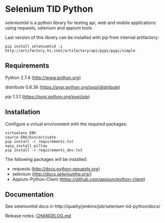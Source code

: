 Selenium TID Python
===================

*seleniumtid* is a python library for testing api, web and mobile applications using requests, selenium and appium tools

Last version of this library can be installed with pip from internal artifactory:
```
pip install seleniumtid -i http://artifactory.hi.inet/artifactory/api/pypi/pypi/simple
```

Requirements
------------

Python 2.7.4 (http://www.python.org)

distribute 0.6.36 (https://pypi.python.org/pypi/distribute)

pip 1.3.1 (https://pypi.python.org/pypi/pip)

Installation
------------

Configure a virtual environment with the required packages:

```
virtualenv ENV
source ENV/bin/activate
pip install -r requirements.txt
easy_install pillow
pip install -r requirements_dev.txt
```

The following packages will be installed:
  * requests (http://docs.python-requests.org)
  * selenium (http://docs.seleniumhq.org/)
  * Appium-Python-Client (https://github.com/appium/python-client)

Documentation
-------------

See seleniumtid docs in http://quality/jenkins/job/selenium-tid-python/docs/

Release notes: [CHANGELOG.md](/CHANGELOG.md)
